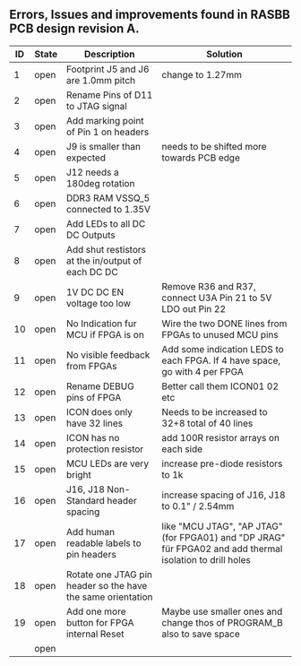 ## Errors, Issues and improvements found in RASBB PCB design revision A.

| ID 	| State 	| Description 	                      | Solution          |
|----	|-------	|-------------	                      |-------            |
| 1  	| open  	| Footprint J5 and J6 are 1.0mm pitch | change to 1.27mm  |
| 2  	| open   	| Rename Pins of D11 to JTAG signal   | |
| 3  	| open  	| Add marking point of Pin 1 on headers  | |
| 4  	| open  	| J9 is smaller than expected         | needs to be shifted more towards PCB edge |
| 5  	| open  	| J12 needs a 180deg rotation         | |
| 6  	| open  	| DDR3 RAM VSSQ_5 connected to 1.35V  | |
| 7  	| open  	| Add LEDs to all DC DC Outputs       | |
| 8  	| open  	| Add shut restistors at the in/output of each DC DC | |
| 9  	| open  	| 1V DC DC EN voltage too low         | Remove R36 and R37, connect U3A Pin 21 to 5V LDO out Pin 22 |
| 10 	| open    | No Indication fur MCU if FPGA is on | Wire the two DONE lines from FPGAs to unused MCU pins |
| 11 	| open    | No visible feedback from FPGAs | Add some indication LEDS to each FPGA. If 4 have space, go with 4 per FPGA |
| 12	| open    | Rename DEBUG pins of FPGA           | Better call them ICON01 02 etc |
| 13	| open    | ICON does only have 32 lines        | Needs to be increased to 32+8 total of 40 lines |
| 14 	| open    | ICON has no protection resistor     | add 100R resistor arrays on each side |
| 15	| open    | MCU LEDs are very bright  	        | increase pre-diode resistors to 1k |
| 16	| open    | J16, J18 Non-Standard header spacing | increase spacing of J16, J18 to 0.1" / 2.54mm |
| 17 	| open    | Add human readable labels to pin headers | like "MCU JTAG", "AP JTAG" (for FPGA01) and "DP JRAG" für FPGA02 and add thermal isolation to drill holes |
| 18 	| open    | Rotate one JTAG pin header so the have the same orientation | |
| 19	| open    | Add one more button for FPGA internal Reset | Maybe use smaller ones and change thos of PROGRAM_B also to save space |
|   	| open    |             	                      | |

